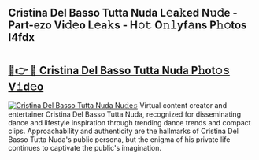 ## Cristina Del Basso Tutta Nuda L𝚎a𝚔ed N𝚞𝚍e - Part-ezo Vi𝚍𝚎o L𝚎a𝚔s - H𝚘𝚝 O𝚗𝚕yf𝚊ns P𝚑𝚘tos I4fdx

# <h2><a href="http://kf8dvw.oniu.top/?m=Cristina+Del+Basso+Tutta+Nuda">🔗👉 🔴 Cristina Del Basso Tutta Nuda P𝚑ot𝚘𝚜 V𝚒d𝚎o</a></h2>

[![Cristina Del Basso Tutta Nuda Nu𝚍e𝚜](https://i.imgur.com/0qMVB7G.gif)](http://kf8dvw.oniu.top/?m=Cristina+Del+Basso+Tutta+Nuda)
Virtual content creator and entertainer Cristina Del Basso Tutta Nuda, recognized for disseminating dance and lifestyle inspiration through trending dance trends and compact clips. Approachability and authenticity are the hallmarks of Cristina Del Basso Tutta Nuda's public persona, but the enigma of his private life continues to captivate the public's imagination.  
